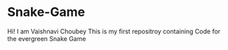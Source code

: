 # Snake-Game
Hi! I am Vaishnavi Choubey
This is my first repositroy containing Code for the evergreen Snake Game
